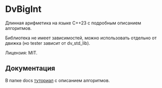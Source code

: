 # DvBigInt

Длинная арифметика на языке C++23 с подробным описанием алгоритмов.

Библиотека не имеет зависимостей, можно использовать отдельно от движка
(но tester зависит от dv_std_lib).

Лицензия: MIT.

## Документация

В папке docs [туториал](docs/1_basics.md) с описанием алгоритмов.
